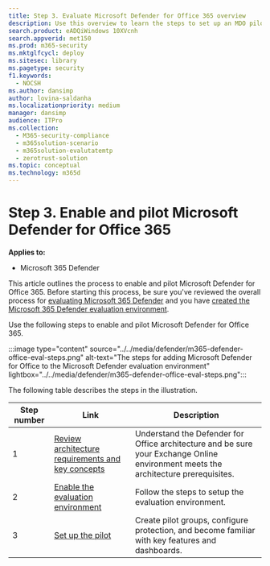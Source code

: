 ```yaml
---
title: Step 3. Evaluate Microsoft Defender for Office 365 overview
description: Use this overview to learn the steps to set up an MDO pilot, including requirements, enabling or activating the eval, and setting up the pilot.
search.product: eADQiWindows 10XVcnh
search.appverid: met150
ms.prod: m365-security
ms.mktglfcycl: deploy
ms.sitesec: library
ms.pagetype: security
f1.keywords: 
  - NOCSH
ms.author: dansimp
author: lovina-saldanha
ms.localizationpriority: medium
manager: dansimp
audience: ITPro
ms.collection: 
  - M365-security-compliance
  - m365solution-scenario
  - m365solution-evalutatemtp
  - zerotrust-solution
ms.topic: conceptual
ms.technology: m365d
---
```


# Step 3. Enable and pilot Microsoft Defender for Office 365

**Applies to:**
- Microsoft 365 Defender

This article outlines the process to enable and pilot Microsoft Defender for Office 365. Before starting this process, be sure you've reviewed the overall process for [evaluating Microsoft 365 Defender](eval-overview.md) and you have [created the Microsoft 365 Defender evaluation environment](eval-create-eval-environment.md). 
<br>

Use the following steps to enable and pilot Microsoft Defender for Office 365.

:::image type="content" source="../../media/defender/m365-defender-office-eval-steps.png" alt-text="The steps for adding Microsoft Defender for Office to the Microsoft Defender evaluation environment" lightbox="../../media/defender/m365-defender-office-eval-steps.png":::

The following table describes the steps in the illustration.

| Step number | Link  |Description  |
|---------|---------|---------|
|1|[Review architecture requirements and key concepts](eval-defender-office-365-architecture.md)    | Understand the Defender for Office architecture and be sure your Exchange Online environment meets the architecture prerequisites.       |
|2|[Enable the evaluation environment](eval-defender-office-365-enable-eval.md)     |   Follow the steps to setup the evaluation environment.      |
|3|[Set up the pilot ](eval-defender-office-365-pilot.md)    |    Create pilot groups, configure protection, and become familiar with key features and dashboards.     |

